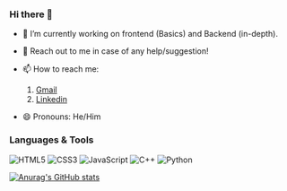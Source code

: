 ### Hi there 👋


- 🔭 I’m currently working on frontend (Basics) and Backend (in-depth).
- 💬 Reach out to me in case of any help/suggestion!
- 📫 How to reach me:
    1. [Gmail](mailto:vercettitommy322@gmail.com)
    2. [Linkedin](https://www.linkedin.com/in/jatinjindal322/)

- 😄 Pronouns: He/Him

### Languages & Tools
![HTML5](https://img.shields.io/badge/html5-%23E34F26.svg?style=for-the-badge&logo=html5&logoColor=white)    ![CSS3](https://img.shields.io/badge/css3-%231572B6.svg?style=for-the-badge&logo=css3&logoColor=white)    ![JavaScript](https://img.shields.io/badge/javascript-%23323330.svg?style=for-the-badge&logo=javascript&logoColor=%23F7DF1E)    ![C++](https://img.shields.io/badge/c++-%2300599C.svg?style=for-the-badge&logo=c%2B%2B&logoColor=white)    ![Python](https://img.shields.io/badge/python-3670A0?style=for-the-badge&logo=python&logoColor=ffdd54)    

[![Anurag's GitHub stats](https://github-readme-stats.vercel.app/api?username=vercetti322)](https://github.com/anuraghazra/github-readme-stats)
